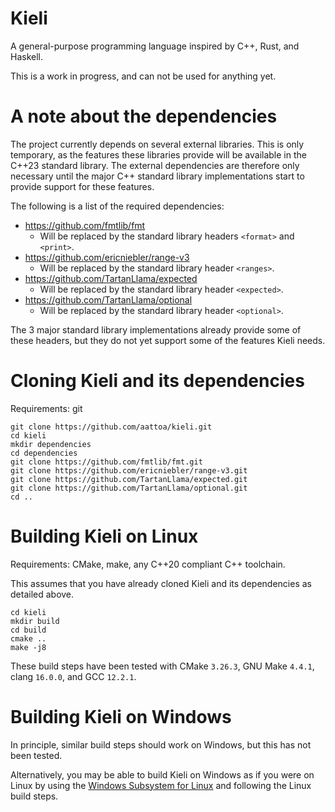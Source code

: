 # Kieli
A general-purpose programming language inspired by C++, Rust, and Haskell.

This is a work in progress, and can not be used for anything yet.

# A note about the dependencies

The project currently depends on several external libraries. This is only temporary, as the features these libraries provide will be available in the C++23 standard library. The external dependencies are therefore only necessary until the major C++ standard library implementations start to provide support for these features.

The following is a list of the required dependencies:

* https://github.com/fmtlib/fmt
    * Will be replaced by the standard library headers `<format>` and `<print>`.
* https://github.com/ericniebler/range-v3
    * Will be replaced by the standard library header `<ranges>`.
* https://github.com/TartanLlama/expected
    * Will be replaced by the standard library header `<expected>`.
* https://github.com/TartanLlama/optional
    * Will be replaced by the standard library header `<optional>`.

The 3 major standard library implementations already provide some of these headers, but they do not yet support some of the features Kieli needs.

# Cloning Kieli and its dependencies

Requirements: git

```Shell
git clone https://github.com/aattoa/kieli.git
cd kieli
mkdir dependencies
cd dependencies
git clone https://github.com/fmtlib/fmt.git
git clone https://github.com/ericniebler/range-v3.git
git clone https://github.com/TartanLlama/expected.git
git clone https://github.com/TartanLlama/optional.git
cd ..
```

# Building Kieli on Linux

Requirements: CMake, make, any C++20 compliant C++ toolchain.

This assumes that you have already cloned Kieli and its dependencies as detailed above.

```Shell
cd kieli
mkdir build
cd build
cmake ..
make -j8
```

These build steps have been tested with CMake `3.26.3`, GNU Make `4.4.1`, clang `16.0.0`, and GCC `12.2.1`.

# Building Kieli on Windows

In principle, similar build steps should work on Windows, but this has not been tested.

Alternatively, you may be able to build Kieli on Windows as if you were on Linux by using the [Windows Subsystem for Linux](https://learn.microsoft.com/en-us/windows/wsl/install) and following the Linux build steps.
